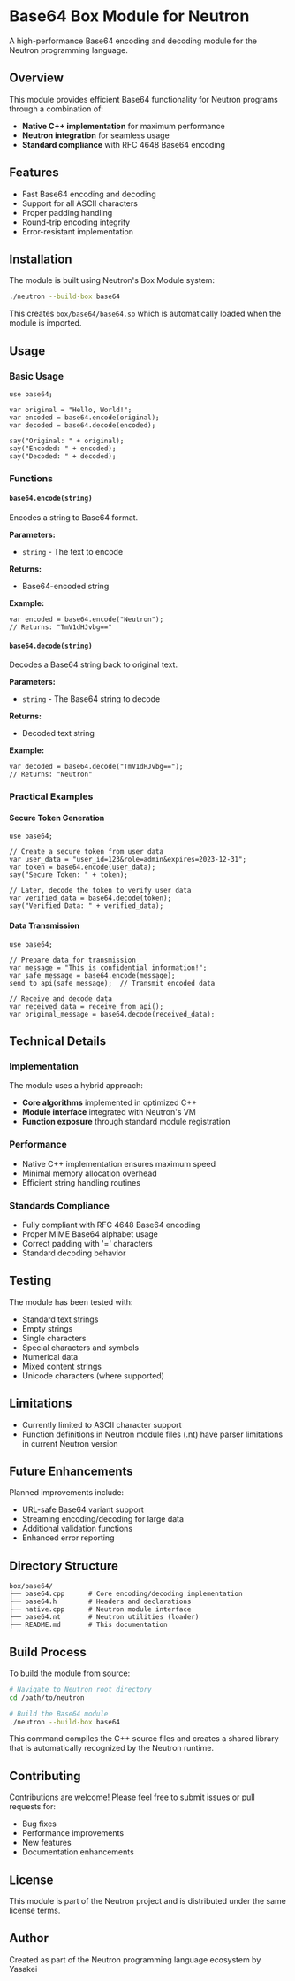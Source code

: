 # Base64 Box Module for Neutron

A high-performance Base64 encoding and decoding module for the Neutron programming language.

## Overview

This module provides efficient Base64 functionality for Neutron programs through a combination of:
- **Native C++ implementation** for maximum performance
- **Neutron integration** for seamless usage
- **Standard compliance** with RFC 4648 Base64 encoding

## Features

- Fast Base64 encoding and decoding
- Support for all ASCII characters
- Proper padding handling
- Round-trip encoding integrity
- Error-resistant implementation

## Installation

The module is built using Neutron's Box Module system:

```bash
./neutron --build-box base64
```

This creates `box/base64/base64.so` which is automatically loaded when the module is imported.

## Usage

### Basic Usage

```neutron
use base64;

var original = "Hello, World!";
var encoded = base64.encode(original);
var decoded = base64.decode(encoded);

say("Original: " + original);
say("Encoded: " + encoded);
say("Decoded: " + decoded);
```

### Functions

#### `base64.encode(string)`
Encodes a string to Base64 format.

**Parameters:**
- `string` - The text to encode

**Returns:**
- Base64-encoded string

**Example:**
```neutron
var encoded = base64.encode("Neutron");
// Returns: "TmV1dHJvbg=="
```

#### `base64.decode(string)`
Decodes a Base64 string back to original text.

**Parameters:**
- `string` - The Base64 string to decode

**Returns:**
- Decoded text string

**Example:**
```neutron
var decoded = base64.decode("TmV1dHJvbg==");
// Returns: "Neutron"
```

### Practical Examples

#### Secure Token Generation
```neutron
use base64;

// Create a secure token from user data
var user_data = "user_id=123&role=admin&expires=2023-12-31";
var token = base64.encode(user_data);
say("Secure Token: " + token);

// Later, decode the token to verify user data
var verified_data = base64.decode(token);
say("Verified Data: " + verified_data);
```

#### Data Transmission
```neutron
use base64;

// Prepare data for transmission
var message = "This is confidential information!";
var safe_message = base64.encode(message);
send_to_api(safe_message);  // Transmit encoded data

// Receive and decode data
var received_data = receive_from_api();
var original_message = base64.decode(received_data);
```

## Technical Details

### Implementation

The module uses a hybrid approach:
- **Core algorithms** implemented in optimized C++
- **Module interface** integrated with Neutron's VM
- **Function exposure** through standard module registration

### Performance

- Native C++ implementation ensures maximum speed
- Minimal memory allocation overhead
- Efficient string handling routines

### Standards Compliance

- Fully compliant with RFC 4648 Base64 encoding
- Proper MIME Base64 alphabet usage
- Correct padding with '=' characters
- Standard decoding behavior

## Testing

The module has been tested with:
- Standard text strings
- Empty strings
- Single characters
- Special characters and symbols
- Numerical data
- Mixed content strings
- Unicode characters (where supported)

## Limitations

- Currently limited to ASCII character support
- Function definitions in Neutron module files (.nt) have parser limitations in current Neutron version

## Future Enhancements

Planned improvements include:
- URL-safe Base64 variant support
- Streaming encoding/decoding for large data
- Additional validation functions
- Enhanced error reporting

## Directory Structure

```
box/base64/
├── base64.cpp      # Core encoding/decoding implementation
├── base64.h        # Headers and declarations
├── native.cpp      # Neutron module interface
├── base64.nt       # Neutron utilities (loader)
├── README.md       # This documentation
```

## Build Process

To build the module from source:

```bash
# Navigate to Neutron root directory
cd /path/to/neutron

# Build the Base64 module
./neutron --build-box base64
```

This command compiles the C++ source files and creates a shared library that is automatically recognized by the Neutron runtime.

## Contributing

Contributions are welcome! Please feel free to submit issues or pull requests for:
- Bug fixes
- Performance improvements
- New features
- Documentation enhancements

## License

This module is part of the Neutron project and is distributed under the same license terms.

## Author

Created as part of the Neutron programming language ecosystem by Yasakei
